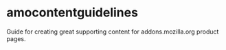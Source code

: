 # amocontentguidelines
Guide for creating great supporting content for addons.mozilla.org product pages.
